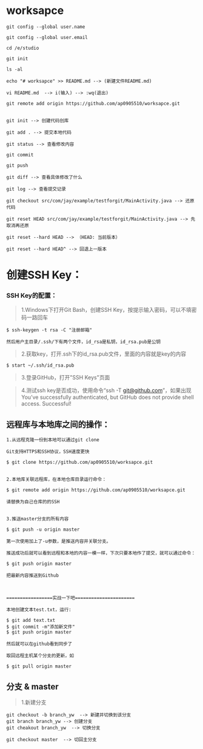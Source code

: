 # worksapce

	git config --global user.name
	
	git config --global user.email
	
	cd /e/studio
	
	git init
	
	ls -al
	
	echo "# worksapce" >> README.md --> (新建文件README.md)

	vi README.md  --> i(输入) --> :wq(退出)

	git remote add origin https://github.com/ap0905510/worksapce.git


	git init --> 创建代码创库

	git add . --> 提交本地代码

	git status --> 查看修改内容

	git commit

	git push 

	git diff --> 查看具体修改了什么

	git log --> 查看提交记录

	git checkout src/com/jay/example/testforgit/MainActivity.java --> 还原代码

	git reset HEAD src/com/jay/example/testforgit/MainActivity.java --> 先取消再还原

	git reset --hard HEAD --> （HEAD: 当前版本）

	git reset --hard HEAD^ --> 回退上一版本



# 创建SSH Key：

### SSH Key的配置：

>1.Windows下打开Git Bash，创建SSH Key，按提示输入密码，可以不填密码一路回车

	$ ssh-keygen -t rsa -C "注册邮箱"

	然后用户主目录/.ssh/下有两个文件，id_rsa是私钥，id_rsa.pub是公钥


>2.获取key，打开.ssh下的id_rsa.pub文件，里面的内容就是key的内容

	$ start ~/.ssh/id_rsa.pub

 
>3.登录GitHub，打开"SSH Keys"页面 

>4.测试ssh key是否成功，使用命令“ssh -T git@github.com”，如果出现You’ve successfully authenticated, but GitHub does not provide shell access. Successful!



## 远程库与本地库之间的操作：

	1.从远程克隆一份到本地可以通过git clone
	
	Git支持HTTPS和SSH协议，SSH速度更快
	
	$ git clone https://github.com/ap0905510/worksapce.git
	
	
	2.本地库关联远程库，在本地仓库目录运行命令：
	
	$ git remote add origin https://github.com/ap0905510/worksapce.git
	
	请替换为自己仓库的的SSH
	
	
	3.推送master分支的所有内容
	
	$ git push -u origin master
	
	第一次使用加上了-u参数，是推送内容并关联分支。
	
	推送成功后就可以看到远程和本地的内容一模一样，下次只要本地作了提交，就可以通过命令：
	
	$ git push origin master
	
	把最新内容推送到Github
	
	 
	
	=================实战一下吧======================
	
	本地创建文本test.txt，运行:
	
	$ git add text.txt
	$ git commit -m"添加新文件"
	$ git push origin master
	
	然后就可以在github看到同步了
	
	取回远程主机某个分支的更新，如
	
	$ git pull origin master
	

## 分支 & master

>1.新建分支

	git checkout -b branch_yw  --> 新建并切换到该分支
	git branch branch_yw --> 创建分支
	git cheakout branch_yw  --> 切换分支
	
	git checkout master  --> 切回主分支
